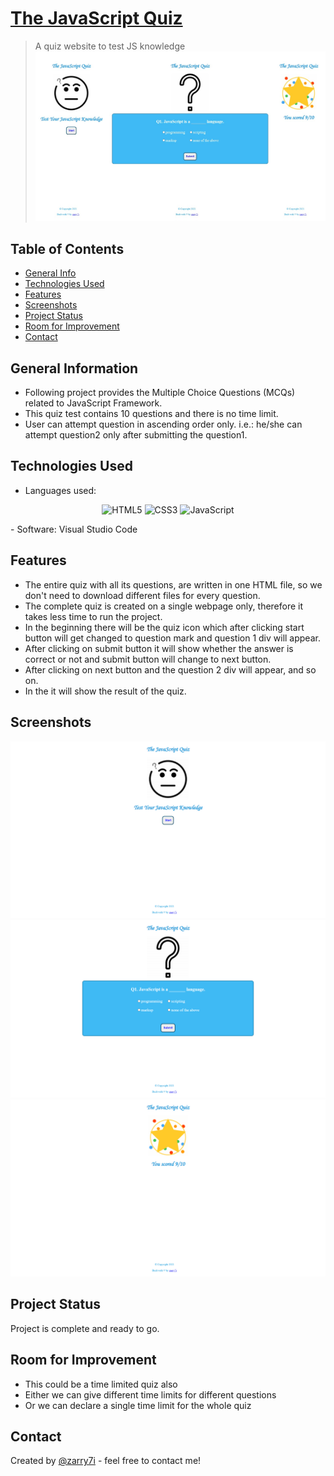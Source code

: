 # [The JavaScript Quiz](https://zarry7i.github.io/javascirpt_quiz/)
> A quiz website to test JS knowledge
![screen](quiz-shot.jpg)

## Table of Contents
* [General Info](#general-information)
* [Technologies Used](#technologies-used)
* [Features](#features)
* [Screenshots](#screenshots)
* [Project Status](#project-status)
* [Room for Improvement](#room-for-improvement)
* [Contact](#contact)



## General Information
- Following project provides the Multiple Choice Questions (MCQs) related to JavaScript Framework.
- This quiz test contains 10 questions and there is no time limit.
- User can attempt question in ascending order only. i.e.: he/she can attempt question2 only after submitting the question1.


## Technologies Used
- Languages used:
<p align="center"> 
<img alt="HTML5" src="https://img.shields.io/badge/html5-%23E34F26.svg?&style=for-the-badge&logo=html5&logoColor=white" />
 <img alt="CSS3" src="https://img.shields.io/badge/css3-%231572B6.svg?&style=for-the-badge&logo=css3&logoColor=white" />
 <img alt="JavaScript" src="https://img.shields.io/badge/javascript-%23323330.svg?&style=for-the-badge&logo=javascript&logoColor=%23F7DF1E" />
</p>
- Software: Visual Studio Code


## Features
- The entire quiz with all its questions, are written in one HTML file, so we don't need to download different files for every question.
- The complete quiz is created on a single webpage only, therefore it takes less time to run the project.
- In the beginning there will be the quiz icon which after clicking start button will get changed to question mark and question 1 div will appear.
- After clicking on submit button it will show whether the answer is correct or not and submit button will change to next button.
- After clicking on next button and the question 2 div will appear, and so on.
- In the it will show the result of the quiz.


## Screenshots
![Welcome Screen](./img/screenshots/1.png)
![Question Screen](./img/screenshots/2.png)
![Result Screen](./img/screenshots/3.png)


## Project Status
Project is complete and ready to go.


## Room for Improvement
- This could be a time limited quiz also
- Either we can give different time limits for different questions
- Or we can declare a single time limit for the whole quiz


## Contact
Created by [@zarry7i](https://github.com/zarry7i/) - feel free to contact me!
